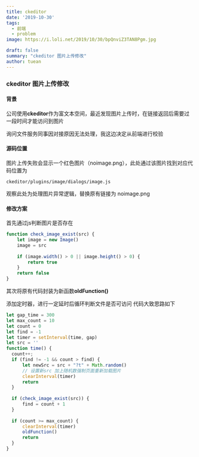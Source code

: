 ```yaml
---
title: ckeditor
date: '2019-10-30'
tags: 
  - 前端
  - problem
image: https://i.loli.net/2019/10/30/bpQnviZ3TAN8Pgm.jpg

draft: false
summary: "ckeditor 图片上传修改"
author: tuean
---
```


### ckeditor 图片上传修改

#### 背景
公司使用**ckeditor**作为富文本空间，最近发现图片上传时，在链接返回后需要过一段时间才能访问到图片

询问文件服务同事因对接原因无法处理，我这边决定从前端进行校验


#### 源码位置
图片上传失败会显示一个红色图片（noimage.png），此处通过该图片找到对应代码位置为 
```
ckeditor/plugins/image/dialogs/image.js 
```
观察此处为处理图片异常逻辑，替换原有链接为 noimage.png 

#### 修改方案
首先通过js判断图片是否存在
```javascript 1.8
function check_image_exist(src) {
    let image = new Image()
    image = src
   
    if (image.width() > 0 || image.height() > 0) {
        return true
    }
    return false
}
```

其次将原有代码封装为新函数**oldFunction()**

添加定时器，进行一定延时后循环判断文件是否可访问
代码大致思路如下
```javascript 1.8
let gap_time = 300
let max_count = 10
let count = 0
let find = -1
let timer = setInterval(time, gap)
let src = ''
function time() {
  count++;
  if (find != -1 && count > find) {
      let newSrc = src + "?t" + Math.random()
      // 设置新src 加上随机数强制页面重新加载图片
      clearInterval(timer)
      return
  }
  
  if (check_image_exist(src)) {
      find = count + 1
  }
  
  if (count >= max_count) {
      clearInterval(timer)
      oldFunction()
      return
  }
}
```

